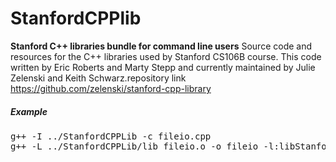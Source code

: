 # StanfordCPPlib
**Stanford C++ libraries bundle for command line users**
Source code and resources for the C++ libraries used by Stanford CS106B course. This code written by Eric Roberts and Marty Stepp and currently maintained by Julie Zelenski and Keith Schwarz.repository link<br />
https://github.com/zelenski/stanford-cpp-library
##### Example
<pre>g++ -I ../StanfordCPPLib -c fileio.cpp
g++ -L ../StanfordCPPLib/lib fileio.o -o fileio -l:libStanfordCPPLib.a
</pre>
